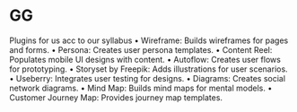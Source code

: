 # GG
Plugins for us acc to our syllabus 
•  Wireframe: Builds wireframes for pages and forms.
•  Persona: Creates user persona templates.
•  Content Reel: Populates mobile UI designs with content.
•  Autoflow: Creates user flows for prototyping.
•  Storyset by Freepik: Adds illustrations for user scenarios.
•  Useberry: Integrates user testing for designs.
•  Diagrams: Creates social network diagrams.
•  Mind Map: Builds mind maps for mental models.
•  Customer Journey Map: Provides journey map templates.
